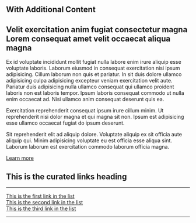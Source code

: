 ## With Additional Content
<div class="component assembly assembly-type-curated_links_rhdp2 rhd-c-curated-links pf-c-content">
  <div class="pf-l-grid pf-m-gutter">
    <div class="pf-l-grid__item pf-m-8-col-on-lg pf-m-12-col-on-md">
      <div class="component rich-text">
          <div class="pf-l-grid pf-m-gutter">
              <div class="pf-l-grid__item">
                  <div class="rich-text-content pf-c-content">
                      <h2>Velit exercitation anim fugiat consectetur magna Lorem consequat amet velit occaecat aliqua magna</h2>
                      <p>Ex id voluptate incididunt mollit fugiat nulla labore enim irure aliquip esse voluptate laboris. Laborum eiusmod in consequat exercitation nisi ipsum adipisicing. Cillum laborum non quis et pariatur. In sit duis dolore ullamco adipisicing culpa adipisicing excepteur veniam exercitation velit aute. Pariatur duis adipisicing nulla ullamco consequat qui ullamco proident laboris non est laboris tempor. Ipsum laboris consequat commodo ut nulla enim occaecat ad. Nisi ullamco anim consequat deserunt quis ea.</p>
                      <p>Exercitation reprehenderit consequat ipsum irure cillum minim. Ut reprehenderit nisi dolor magna et qui magna sit non. Ipsum est adipisicing esse ullamco occaecat fugiat do ipsum deserunt.</p>
                      <p>Sit reprehenderit elit ad aliquip dolore. Voluptate aliquip ex sit officia aute aliquip qui. Minim adipisicing voluptate eu est officia esse aliqua sint. Laborum laborum est exercitation commodo laborum officia magna.</p>
                      <div class="rich-text-content--cta pf-u-text-align-center">
                          <a class="pf-c-button pf-m-heavy" href="#">Learn more</a>
                      </div>
                  </div>
              </div>
          </div>
      </div>
    </div>
    <div class="pf-l-grid__item pf-m-4-col-on-lg pf-m-12-col-on-md">
      <h2 class="pf-c-title">This is the curated links heading</h2>
      <hr class="rhd-c-divider">
      <div class="pf-l-flex pf-m-column">
        <div class="pf-l-flex__item">
          <i class="fal fa-arrow-circle-right"></i> <a href="#" >This is the first link in the list</a>
        </div>
        <div class="pf-l-flex__item">
          <i class="fal fa-arrow-circle-right"></i> <a href="#" >This is the second link in the list</a>
        </div>
        <div class="pf-l-flex__item">
          <i class="fal fa-arrow-circle-right"></i> <a href="#" >This is the third link in the list</a>
        </div>
      </div>
      <hr class="rhd-c-divider">
    </div>
  </div>
</div>
